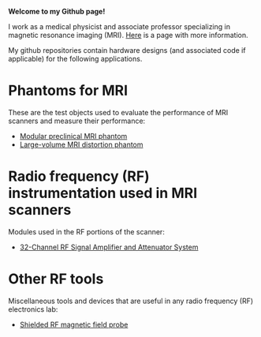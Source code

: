 **Welcome to my Github page!**

I work as a medical physicist and associate professor specializing in magnetic resonance imaging (MRI). [Here](https://www.ualberta.ca/medicine/about/people/details.html?n=nicola-de-zanche) is a page with more information.

My github repositories contain hardware designs (and associated code if applicable) for the following applications.

# Phantoms for MRI
These are the test objects used to evaluate the performance of MRI scanners and measure their performance:
* [Modular preclinical MRI phantom](https://github.com/dezanche/preclinical_MRI_phantom)
* [Large-volume MRI distortion phantom](https://github.com/dezanche/MRI_distortion_phantom)

# Radio frequency (RF) instrumentation used in MRI scanners
Modules used in the RF portions of the scanner:
* [32-Channel RF Signal Amplifier and Attenuator System](https://github.com/dezanche/32-channel_RF_system)

# Other RF tools
Miscellaneous tools and devices that are useful in any radio frequency (RF) electronics lab:
* [Shielded RF magnetic field probe](https://github.com/dezanche/H-field_RF_probe)

<!--
**dezanche/dezanche** is a ✨ _special_ ✨ repository because its `README.md` (this file) appears on your GitHub profile.

Here are some ideas to get you started:

- 🔭 I’m currently working on ...
- 🌱 I’m currently learning ...
- 👯 I’m looking to collaborate on ...
- 🤔 I’m looking for help with ...
- 💬 Ask me about ...
- 📫 How to reach me: ...
- 😄 Pronouns: ...
- ⚡ Fun fact: ...
-->
